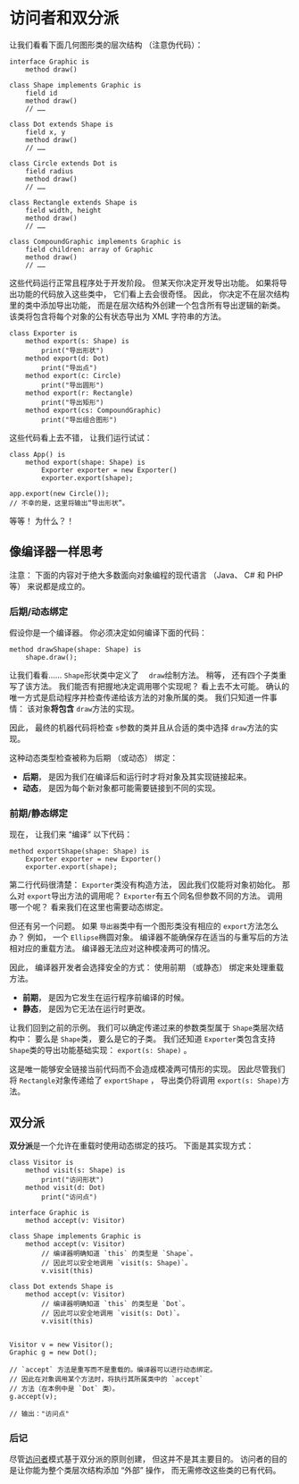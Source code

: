 # 访问者和双分派

让我们看看下面几何图形类的层次结构 （注意伪代码）：

```
interface Graphic is
    method draw()

class Shape implements Graphic is
    field id
    method draw()
    // ……

class Dot extends Shape is
    field x, y
    method draw()
    // ……

class Circle extends Dot is
    field radius
    method draw()
    // ……

class Rectangle extends Shape is
    field width, height
    method draw()
    // ……

class CompoundGraphic implements Graphic is
    field children: array of Graphic
    method draw()
    // ……
```

这些代码运行正常且程序处于开发阶段。 但某天你决定开发导出功能。 如果将导出功能的代码放入这些类中， 它们看上去会很奇怪。 因此， 你决定不在层次结构里的类中添加导出功能， 而是在层次结构外创建一个包含所有导出逻辑的新类。 该类将包含将每个对象的公有状态导出为 XML 字符串的方法。

```
class Exporter is
    method export(s: Shape) is
        print("导出形状")
    method export(d: Dot)
        print("导出点")
    method export(c: Circle)
        print("导出圆形")
    method export(r: Rectangle)
        print("导出矩形")
    method export(cs: CompoundGraphic)
        print("导出组合图形")
```

这些代码看上去不错， 让我们运行试试：

```
class App() is
    method export(shape: Shape) is
        Exporter exporter = new Exporter()
        exporter.export(shape);

app.export(new Circle());
// 不幸的是，这里将输出“导出形状”。
```

等等！ 为什么？！

## 像编译器一样思考

注意： 下面的内容对于绝大多数面向对象编程的现代语言 （Java、 C# 和 PHP 等） 来说都是成立的。

### 后期/动态绑定

假设你是一个编译器。 你必须决定如何编译下面的代码：

```
method drawShape(shape: Shape) is
    shape.draw();
```

让我们看看……  `Shape`形状类中定义了　 `draw`绘制方法。 稍等， 还有四个子类重写了该方法。 我们能否有把握地决定调用哪个实现呢？ 看上去不太可能。 确认的唯一方式是启动程序并检查传递给该方法的对象所属的类。 我们只知道一件事情： 该对象**将包含** `draw`方法的实现。

因此， 最终的机器代码将检查 `s`参数的类并且从合适的类中选择 `draw`方法的实现。

这种动态类型检查被称为后期 （或动态） 绑定：

- **后期**， 是因为我们在编译后和运行时才将对象及其实现链接起来。
- **动态**， 是因为每个新对象都可能需要链接到不同的实现。

### 前期/静态绑定

现在， 让我们来 “编译” 以下代码：

```
method exportShape(shape: Shape) is
    Exporter exporter = new Exporter()
    exporter.export(shape);
```

第二行代码很清楚：  `Exporter`类没有构造方法， 因此我们仅能将对象初始化。 那么对 `export`导出方法的调用呢？  `Exporter`有五个同名但参数不同的方法。 调用哪一个呢？ 看来我们在这里也需要动态绑定。

但还有另一个问题。 如果 `导出器`类中有一个图形类没有相应的 `export`方法怎么办？ 例如， 一个 `Ellipse`椭圆对象。 编译器不能确保存在适当的与重写后的方法相对应的重载方法。 编译器无法应对这种模凌两可的情况。

因此， 编译器开发者会选择安全的方式： 使用前期 （或静态） 绑定来处理重载方法。

- **前期**， 是因为它发生在运行程序前编译的时候。
- **静态**， 是因为它无法在运行时更改。

让我们回到之前的示例。 我们可以确定传递过来的参数类型属于 `Shape`类层次结构中： 要么是 `Shape`类， 要么是它的子类。 我们还知道 `Exporter`类包含支持 `Shape`类的导出功能基础实现：  `export(s: Shape)` 。

这是唯一能够安全链接当前代码而不会造成模凌两可情形的实现。 因此尽管我们将 `Rectangle`对象传递给了 `export­Shape` ， 导出类仍将调用 `export(s: Shape)`方法。

## 双分派

**双分派**是一个允许在重载时使用动态绑定的技巧。 下面是其实现方式：

```
class Visitor is
    method visit(s: Shape) is
        print("访问形状")
    method visit(d: Dot)
        print("访问点")

interface Graphic is
    method accept(v: Visitor)

class Shape implements Graphic is
    method accept(v: Visitor)
        // 编译器明确知道 `this` 的类型是 `Shape`。
        // 因此可以安全地调用 `visit(s: Shape)`。
        v.visit(this)

class Dot extends Shape is
    method accept(v: Visitor)
        // 编译器明确知道 `this` 的类型是 `Dot`。
        // 因此可以安全地调用 `visit(s: Dot)`。
        v.visit(this)


Visitor v = new Visitor();
Graphic g = new Dot();

// `accept` 方法是重写而不是重载的。编译器可以进行动态绑定。
// 因此在对象调用某个方法时，将执行其所属类中的 `accept`
// 方法（在本例中是 `Dot` 类）。
g.accept(v);

// 输出："访问点"
```

### 后记

尽管[访问者](https://refactoringguru.cn/design-patterns/visitor)模式基于双分派的原则创建， 但这并不是其主要目的。 访问者的目的是让你能为整个类层次结构添加 “外部” 操作， 而无需修改这些类的已有代码。